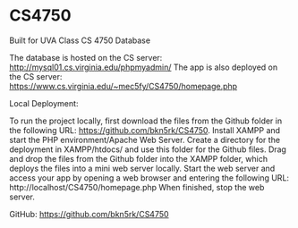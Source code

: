 # CS4750

Built for UVA Class CS 4750 Database

The database is hosted on the CS server:
http://mysql01.cs.virginia.edu/phpmyadmin/
The app is also deployed on the CS server: https://www.cs.virginia.edu/~mec5fy/CS4750/homepage.php

Local Deployment:

To run the project locally, first download the files from the Github folder in the following URL: https://github.com/bkn5rk/CS4750. 
Install XAMPP and start the PHP environment/Apache Web Server.
Create a directory for the deployment in XAMPP/htdocs/ and use this folder for the Github files. 
Drag and drop the files from the Github folder into the XAMPP folder, which deploys the files into a mini web server locally. 
Start the web server and access your app by opening a web browser and entering the following URL: http://localhost/CS4750/homepage.php
When finished, stop the web server.


GitHub: https://github.com/bkn5rk/CS4750
